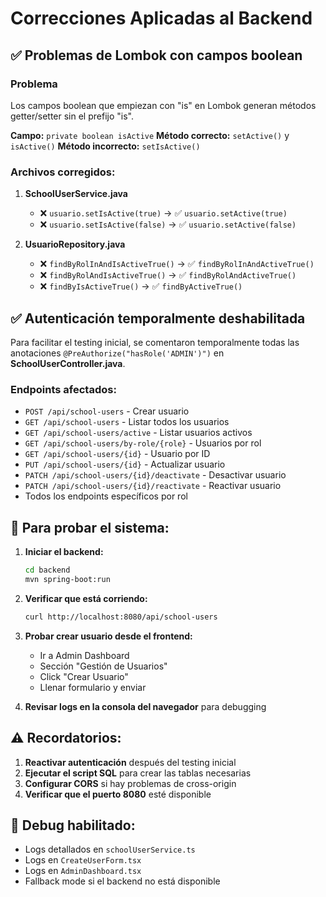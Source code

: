 # Correcciones Aplicadas al Backend

## ✅ Problemas de Lombok con campos boolean

### Problema
Los campos boolean que empiezan con "is" en Lombok generan métodos getter/setter sin el prefijo "is".

**Campo:** `private boolean isActive`
**Método correcto:** `setActive()` y `isActive()`
**Método incorrecto:** `setIsActive()`

### Archivos corregidos:

1. **SchoolUserService.java**
   - ❌ `usuario.setIsActive(true)` → ✅ `usuario.setActive(true)`
   - ❌ `usuario.setIsActive(false)` → ✅ `usuario.setActive(false)`

2. **UsuarioRepository.java**
   - ❌ `findByRolInAndIsActiveTrue()` → ✅ `findByRolInAndActiveTrue()`
   - ❌ `findByRolAndIsActiveTrue()` → ✅ `findByRolAndActiveTrue()`
   - ❌ `findByIsActiveTrue()` → ✅ `findByActiveTrue()`

## ✅ Autenticación temporalmente deshabilitada

Para facilitar el testing inicial, se comentaron temporalmente todas las anotaciones `@PreAuthorize("hasRole('ADMIN')")` en **SchoolUserController.java**.

### Endpoints afectados:
- `POST /api/school-users` - Crear usuario
- `GET /api/school-users` - Listar todos los usuarios
- `GET /api/school-users/active` - Listar usuarios activos
- `GET /api/school-users/by-role/{role}` - Usuarios por rol
- `GET /api/school-users/{id}` - Usuario por ID
- `PUT /api/school-users/{id}` - Actualizar usuario
- `PATCH /api/school-users/{id}/deactivate` - Desactivar usuario
- `PATCH /api/school-users/{id}/reactivate` - Reactivar usuario
- Todos los endpoints específicos por rol

## 🚀 Para probar el sistema:

1. **Iniciar el backend:**
   ```bash
   cd backend
   mvn spring-boot:run
   ```

2. **Verificar que está corriendo:**
   ```bash
   curl http://localhost:8080/api/school-users
   ```

3. **Probar crear usuario desde el frontend:**
   - Ir a Admin Dashboard
   - Sección "Gestión de Usuarios"
   - Click "Crear Usuario"
   - Llenar formulario y enviar

4. **Revisar logs en la consola del navegador** para debugging

## ⚠️ Recordatorios:

1. **Reactivar autenticación** después del testing inicial
2. **Ejecutar el script SQL** para crear las tablas necesarias
3. **Configurar CORS** si hay problemas de cross-origin
4. **Verificar que el puerto 8080** esté disponible

## 🔧 Debug habilitado:

- Logs detallados en `schoolUserService.ts`
- Logs en `CreateUserForm.tsx`
- Logs en `AdminDashboard.tsx`
- Fallback mode si el backend no está disponible